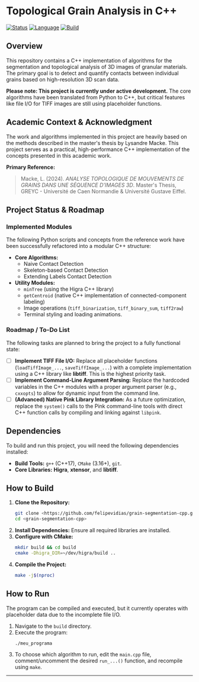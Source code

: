 # Topological Grain Analysis in C++

[![Status](https://img.shields.io/badge/Status-Work%20In%20Progress-yellow.svg)](#)
[![Language](https://img.shields.io/badge/Language-C%2B%2B17-blue.svg)](https://isocpp.org/)
[![Build](https://img.shields.io/badge/Build-CMake-orange.svg)](https://cmake.org/)

## Overview

This repository contains a C++ implementation of algorithms for the segmentation and topological analysis of 3D images of granular materials. The primary goal is to detect and quantify contacts between individual grains based on high-resolution 3D scan data.

**Please note: This project is currently under active development.** The core algorithms have been translated from Python to C++, but critical features like file I/O for TIFF images are still using placeholder functions.

## Academic Context & Acknowledgment

The work and algorithms implemented in this project are heavily based on the methods described in the master's thesis by Lysandre Macke. This project serves as a practical, high-performance C++ implementation of the concepts presented in this academic work.

**Primary Reference:**
> Macke, L. (2024). *ANALYSE TOPOLOGIQUE DE MOUVEMENTS DE GRAINS DANS UNE SÉQUENCE D'IMAGES 3D*. Master's Thesis, GREYC - Université de Caen Normandie & Université Gustave Eiffel.

## Project Status & Roadmap

### Implemented Modules
The following Python scripts and concepts from the reference work have been successfully refactored into a modular C++ structure:
* **Core Algorithms:**
    * Naive Contact Detection
    * Skeleton-based Contact Detection
    * Extending Labels Contact Detection
* **Utility Modules:**
    * `minTree` (using the Higra C++ library)
    * `getCentroid` (native C++ implementation of connected-component labeling)
    * Image operations (`tiff_binarization`, `tiff_binary_sum`, `tiff2raw`)
    * Terminal styling and loading animations.

### Roadmap / To-Do List
The following tasks are planned to bring the project to a fully functional state:
-   [ ] **Implement TIFF File I/O:** Replace all placeholder functions (`loadTiffImage_...`, `saveTiffImage_...`) with a complete implementation using a C++ library like **libtiff**. This is the highest priority task.
-   [ ] **Implement Command-Line Argument Parsing:** Replace the hardcoded variables in the C++ modules with a proper argument parser (e.g., `cxxopts`) to allow for dynamic input from the command line.
-   [ ] **(Advanced) Native Pink Library Integration:** As a future optimization, replace the `system()` calls to the Pink command-line tools with direct C++ function calls by compiling and linking against `libpink`.

## Dependencies

To build and run this project, you will need the following dependencies installed:
* **Build Tools:** `g++` (C++17), `CMake` (3.16+), `git`.
* **Core Libraries:** **Higra**, **xtensor**, and **libtiff**.

## How to Build

1.  **Clone the Repository:**
    ```bash
    git clone <https://github.com/felipevidias/grain-segmentation-cpp.git>
    cd <grain-segmentation-cpp>
    ```
2.  **Install Dependencies:** Ensure all required libraries are installed.
3.  **Configure with CMake:**
    ```bash
    mkdir build && cd build
    cmake -Dhigra_DIR=~/dev/higra/build ..
    ```
4.  **Compile the Project:**
    ```bash
    make -j$(nproc)
    ```

## How to Run

The program can be compiled and executed, but it currently operates with placeholder data due to the incomplete file I/O.

1.  Navigate to the `build` directory.
2.  Execute the program:
    ```bash
    ./meu_programa
    ```
3.  To choose which algorithm to run, edit the `main.cpp` file, comment/uncomment the desired `run_...()` function, and recompile using `make`.

---
